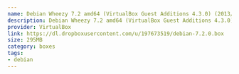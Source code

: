 ```yaml
---
name: Debian Wheezy 7.2 amd64 (VirtualBox Guest Additions 4.3.0) (2013/10/19)
description: Debian Wheezy 7.2 amd64 (VirtualBox Guest Additions 4.3.0) (2013/10/19)
provider: VirtualBox
link: https://dl.dropboxusercontent.com/u/197673519/debian-7.2.0.box
size: 295MB
category: boxes
tags:
- debian
---
```

